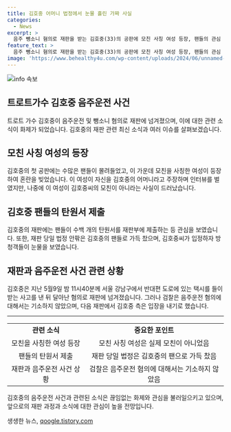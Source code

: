 ```yaml
---
title: 김호중 어머니 법정에서 눈물 흘린 가짜 사실
categories:
  - News
excerpt: >
  음주 뺑소니 혐의로 재판을 받는 김호중(33)의 공판에 모친 사칭 여성 등장, 팬들의 관심 집중. 한 여성이 김호중의 모친이라 주장하며 애가 겁이 많아 너무 미워하지 않았으면 좋겠다고 말해 혼란 유발. 김호중은 검은색 양복 차림으로 법정 출석, 수많은 팬들이 참석해 눈물로 응원. 혐의 부인하며 다음 재판에서 입장 밝힐 예정. 5월9일 음주운전으로 재판에 넘겨졌으나 음주 혐의는 빠졌다는 검찰 설명.
feature_text: >
  음주 뺑소니 혐의로 재판을 받는 김호중(33)의 공판에 모친 사칭 여성 등장, 팬들의 관심 집중. 한 여성이 김호중의 모친이라 주장하며 애가 겁이 많아 너무 미워하지 않았으면 좋겠다고 말해 혼란 유발. 김호중은 검은색 양복 차림으로 법정 출석, 수많은 팬들이 참석해 눈물로 응원. 혐의 부인하며 다음 재판에서 입장 밝힐 예정. 5월9일 음주운전으로 재판에 넘겨졌으나 음주 혐의는 빠졌다는 검찰 설명.
image: 'https://www.behealthy4u.com/wp-content/uploads/2024/06/unnamed-file.png'
---
```


<p><img src="https://www.behealthy4u.com/wp-content/uploads/2024/06/unnamed-file.png" alt="info 속보" /></p>

<h2 data-ke-size="size26">트로트가수 김호중 음주운전 사건</h2>

<p data-ke-size="size16">트로트 가수 김호중이 음주운전 및 뺑소니 혐의로 재판에 넘겨졌으며, 이에 대한 관련 소식이 화제가 되었습니다. 김호중의 재판 관련 최신 소식과 여러 이슈를 살펴보겠습니다.</p>

<h2 data-ke-size="size24">모친 사칭 여성의 등장</h2>

<p data-ke-size="size16">김호중의 첫 공판에는 수많은 팬들이 몰려들었고, 이 가운데 모친을 사칭한 여성이 등장하여 혼란을 빚었습니다. 이 여성이 자신을 김호중의 어머니라고 주장하며 인터뷰를 벌였지만, 나중에 이 여성이 김호중씨의 모친이 아니라는 사실이 드러났습니다.</p>

<h2 data-ke-size="size24">김호중 팬들의 탄원서 제출</h2>

<p data-ke-size="size16">김호중의 재판에는 팬들이 수백 개의 탄원서를 재판부에 제출하는 등 관심을 보였습니다. 또한, 재판 당일 법정 안팎은 김호중의 팬들로 가득 찼으며, 김호중씨가 입정하자 방청객들이 눈물을 보였습니다.</p>

<h2 data-ke-size="size24">재판과 음주운전 사건 관련 상황</h2>

<p data-ke-size="size16">김호중은 지난 5월9일 밤 11시40분께 서울 강남구에서 반대편 도로에 있는 택시를 들이받는 사고를 낸 뒤 달아난 혐의로 재판에 넘겨졌습니다. 그러나 검찰은 음주운전 혐의에 대해서는 기소하지 않았으며, 다음 재판에서 김호중 측은 입장을 내기로 했습니다.</p>

<hr>

<table>
  <tr>
    <td style="text-align: center; height: 17px;"><b>관련 소식</b></td>
    <td style="text-align: center; height: 17px;"><b>중요한 포인트</b></td>
  </tr>
  <tr>
    <td style="text-align: center; height: 17px;">모친을 사칭한 여성 등장</td>
    <td style="text-align: center; height: 17px;">모친 사칭 여성은 실제 모친이 아니었음</td>
  </tr>
  <tr>
    <td style="text-align: center; height: 17px;">팬들의 탄원서 제출</td>
    <td style="text-align: center; height: 17px;">재판 당일 법정은 김호중의 팬으로 가득 찼음</td>
  </tr>
  <tr>
    <td style="text-align: center; height: 17px;">재판과 음주운전 사건 상황</td>
    <td style="text-align: center; height: 17px;">검찰은 음주운전 혐의에 대해서는 기소하지 않았음</td>
  </tr>
</table>

<p data-ke-size="size16">김호중의 음주운전 사건과 관련된 소식은 끊임없는 화제와 관심을 불러일으키고 있으며, 앞으로의 재판 과정과 소식에 대한 관심이 높을 전망입니다.</p>
생생한 뉴스, <a href="https://qoogle.tistory.com" rel="dofollow">qoogle.tistory.com</a>


